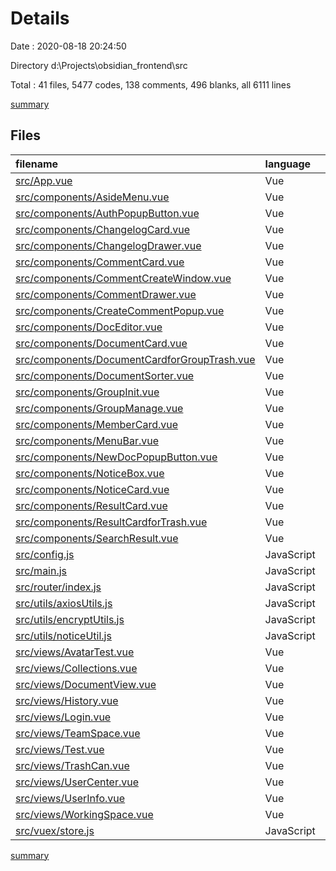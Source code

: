 # Details

Date : 2020-08-18 20:24:50

Directory d:\Projects\obsidian_frontend\src

Total : 41 files,  5477 codes, 138 comments, 496 blanks, all 6111 lines

[summary](results.md)

## Files
| filename | language | code | comment | blank | total |
| :--- | :--- | ---: | ---: | ---: | ---: |
| [src/App.vue](/src/App.vue) | Vue | 48 | 0 | 4 | 52 |
| [src/components/AsideMenu.vue](/src/components/AsideMenu.vue) | Vue | 112 | 53 | 13 | 178 |
| [src/components/AuthPopupButton.vue](/src/components/AuthPopupButton.vue) | Vue | 183 | 0 | 3 | 186 |
| [src/components/ChangelogCard.vue](/src/components/ChangelogCard.vue) | Vue | 77 | 0 | 3 | 80 |
| [src/components/ChangelogDrawer.vue](/src/components/ChangelogDrawer.vue) | Vue | 94 | 0 | 4 | 98 |
| [src/components/CommentCard.vue](/src/components/CommentCard.vue) | Vue | 103 | 5 | 3 | 111 |
| [src/components/CommentCreateWindow.vue](/src/components/CommentCreateWindow.vue) | Vue | 61 | 0 | 2 | 63 |
| [src/components/CommentDrawer.vue](/src/components/CommentDrawer.vue) | Vue | 107 | 1 | 2 | 110 |
| [src/components/CreateCommentPopup.vue](/src/components/CreateCommentPopup.vue) | Vue | 66 | 0 | 3 | 69 |
| [src/components/DocEditor.vue](/src/components/DocEditor.vue) | Vue | 192 | 0 | 3 | 195 |
| [src/components/DocumentCard.vue](/src/components/DocumentCard.vue) | Vue | 213 | 5 | 17 | 235 |
| [src/components/DocumentCardforGroupTrash.vue](/src/components/DocumentCardforGroupTrash.vue) | Vue | 124 | 0 | 22 | 146 |
| [src/components/DocumentSorter.vue](/src/components/DocumentSorter.vue) | Vue | 82 | 0 | 5 | 87 |
| [src/components/GroupInit.vue](/src/components/GroupInit.vue) | Vue | 240 | 1 | 39 | 280 |
| [src/components/GroupManage.vue](/src/components/GroupManage.vue) | Vue | 487 | 10 | 96 | 593 |
| [src/components/MemberCard.vue](/src/components/MemberCard.vue) | Vue | 151 | 11 | 34 | 196 |
| [src/components/MenuBar.vue](/src/components/MenuBar.vue) | Vue | 146 | 3 | 12 | 161 |
| [src/components/NewDocPopupButton.vue](/src/components/NewDocPopupButton.vue) | Vue | 243 | 1 | 3 | 247 |
| [src/components/NoticeBox.vue](/src/components/NoticeBox.vue) | Vue | 79 | 0 | 7 | 86 |
| [src/components/NoticeCard.vue](/src/components/NoticeCard.vue) | Vue | 57 | 0 | 8 | 65 |
| [src/components/ResultCard.vue](/src/components/ResultCard.vue) | Vue | 230 | 5 | 17 | 252 |
| [src/components/ResultCardforTrash.vue](/src/components/ResultCardforTrash.vue) | Vue | 123 | 1 | 22 | 146 |
| [src/components/SearchResult.vue](/src/components/SearchResult.vue) | Vue | 60 | 5 | 8 | 73 |
| [src/config.js](/src/config.js) | JavaScript | 10 | 0 | 1 | 11 |
| [src/main.js](/src/main.js) | JavaScript | 41 | 21 | 7 | 69 |
| [src/router/index.js](/src/router/index.js) | JavaScript | 119 | 0 | 8 | 127 |
| [src/utils/axiosUtils.js](/src/utils/axiosUtils.js) | JavaScript | 28 | 0 | 1 | 29 |
| [src/utils/encryptUtils.js](/src/utils/encryptUtils.js) | JavaScript | 28 | 0 | 4 | 32 |
| [src/utils/noticeUtil.js](/src/utils/noticeUtil.js) | JavaScript | 87 | 0 | 9 | 96 |
| [src/views/AvatarTest.vue](/src/views/AvatarTest.vue) | Vue | 44 | 0 | 5 | 49 |
| [src/views/Collections.vue](/src/views/Collections.vue) | Vue | 136 | 0 | 12 | 148 |
| [src/views/DocumentView.vue](/src/views/DocumentView.vue) | Vue | 290 | 1 | 5 | 296 |
| [src/views/History.vue](/src/views/History.vue) | Vue | 130 | 0 | 12 | 142 |
| [src/views/Login.vue](/src/views/Login.vue) | Vue | 237 | 7 | 10 | 254 |
| [src/views/TeamSpace.vue](/src/views/TeamSpace.vue) | Vue | 277 | 4 | 48 | 329 |
| [src/views/Test.vue](/src/views/Test.vue) | Vue | 17 | 0 | 5 | 22 |
| [src/views/TrashCan.vue](/src/views/TrashCan.vue) | Vue | 155 | 0 | 12 | 167 |
| [src/views/UserCenter.vue](/src/views/UserCenter.vue) | Vue | 302 | 4 | 7 | 313 |
| [src/views/UserInfo.vue](/src/views/UserInfo.vue) | Vue | 127 | 0 | 8 | 135 |
| [src/views/WorkingSpace.vue](/src/views/WorkingSpace.vue) | Vue | 133 | 0 | 8 | 141 |
| [src/vuex/store.js](/src/vuex/store.js) | JavaScript | 38 | 0 | 4 | 42 |

[summary](results.md)